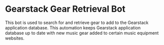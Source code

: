 # Gearstack Gear Retrieval Bot

This bot is used to search for and retrieve gear to add to the Gearstack
application database. This automation keeps Gearstack application
database up to date with new music gear added to certain music equipment
websites.